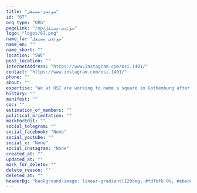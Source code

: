 ```yaml
---
title: "سوئدی-مستقل"
id: "67"
org_type: "ORG"
pageLink: "/op/سوئدی-مستقل"
logo: "logos/67.png"
name_fa: "سوئدی مستقل"
name_en: ""
name_short: ""
location: "SWE"
post_location: ""
internetAddress: "https://www.instagram.com/osi.1401/"
contact: "https://www.instagram.com/osi.1401/"
phone: ""
about: ""
expertise: "We at OSI are working to name a square in Gothenburg after 'Mahsa Jina Amini'."
history: ""
manifest: ""
coc: ""
estimation_of_members: ""
political_orientation: ""
markForEdit: ""
social_telegram: ""
social_facebook: "None"
social_youtube: ""
social_x: "None"
social_instagram: "None"
created_at: ""
updated_at: ""
mark_for_delete: ""
delete_reason: ""
deleted_at: ""
headerBg: "background-image: linear-gradient(120deg, #fdfbfb 0%, #ebedee 100%);"
---
```


